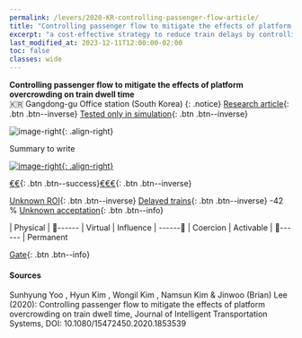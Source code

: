 ```yaml
---
permalink: /levers/2020-KR-controlling-passenger-flow-article/
title: "Controlling passenger flow to mitigate the effects of platform overcrowding on train dwell time"
excerpt: "a cost-effective strategy to reduce train delays by controlling passenger flow at the station entry"
last_modified_at: 2023-12-11T12:00:00-02:00
toc: false
classes: wide
---
```


**Controlling passenger flow to mitigate the effects of platform overcrowding on train dwell time**<br>
🇰🇷  Gangdong-gu Office station (South Korea)
{: .notice}
[Research article](https://doi.org/10.1080/15472450.2020.1853539){: .btn .btn--inverse}
[Tested only in simulation](https://doi.org/10.1080/15472450.2020.1853539){: .btn .btn--inverse}

![image-right](https://github.com/Mind-the-Cap/Mind-the-Cap.github.io/assets/19514464/c284b3fa-5037-4da6-a52a-ba897fdd48ac){: .align-right}

Summary to write

[![image-right](https://github.com/Mind-the-Cap/Mind-the-Cap.github.io/assets/19514464/2145eb11-b727-4340-9e3f-41bcb6dc5983){: .align-right}](https://www.openstreetmap.org/way/313989605#map=18/46.51742/6.62996)

[€€](#link){: .btn .btn--success}[€€€](#link){: .btn .btn--inverse} 

[Unknown ROI](#link){: .btn .btn--inverse}
[Delayed trains](#link){: .btn .btn--inverse} -42 %
[Unknown acceptation](#link){: .btn .btn--info}

| Physical | 🔵------ | Virtual
| Influence | ------🔵 | Coercion
| Activable | 🔵------ | Permanent

[Gate](#link){: .btn .btn--info}

#### Sources
Sunhyung Yoo , Hyun Kim , Wongil Kim , Namsun Kim & Jinwoo (Brian) Lee (2020): Controlling passenger flow to mitigate the effects of platform overcrowding on train dwell time, Journal of Intelligent Transportation Systems, DOI: 10.1080/15472450.2020.1853539
